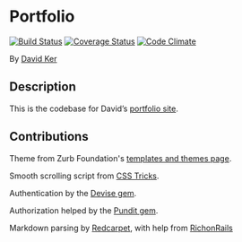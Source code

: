 # Portfolio

[![Build Status](https://travis-ci.org/snappy316/portfolio.svg)](https://travis-ci.org/snappy316/portfolio)
[![Coverage Status](https://coveralls.io/repos/snappy316/portfolio/badge.svg)](https://coveralls.io/r/snappy316/portfolio)
[![Code Climate](https://codeclimate.com/github/snappy316/portfolio/badges/gpa.svg)](https://codeclimate.com/github/snappy316/portfolio)

By [David Ker](https://github.com/snappy316)

## Description

This is the codebase for David’s [portfolio site](http://dker.us).

## Contributions

Theme from Zurb Foundation's [templates and themes page](http://foundation.zurb.com/templates.html).

Smooth scrolling script from [CSS Tricks](https://css-tricks.com/snippets/jquery/smooth-scrolling/).

Authentication by the [Devise gem](https://github.com/plataformatec/devise).

Authorization helped by the [Pundit gem](https://github.com/elabs/pundit).

Markdown parsing by [Redcarpet](https://github.com/vmg/redcarpet), with help from [RichonRails](http://richonrails.com/articles/rendering-markdown-with-redcarpet)
